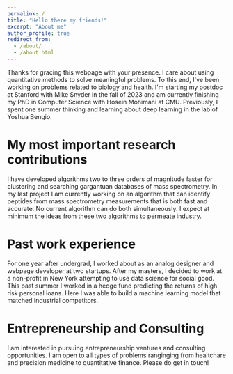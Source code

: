 ```yaml
---
permalink: /
title: "Hello there my friends!"
excerpt: "About me"
author_profile: true
redirect_from: 
  - /about/
  - /about.html
---
```


Thanks for gracing this webpage with your presence. I care about using quantitative methods to solve meaningful problems. To this end, I've been working on problems related to biology and health. I'm starting my postdoc at Stanford with Mike Snyder in the fall of 2023 and am currently finishing my PhD in Computer Science with Hosein Mohimani at CMU. Previously, I spent one summer thinking and learning about deep learning in the lab of Yoshua Bengio.

My most important research contributions
======
I have developed algorithms two to three orders of magnitude faster for clustering and searching gargantuan databases of mass spectrometry. In my last project I am currently working on an algorithm that can identify peptides from mass spectrometry measurements that is both fast and accurate. No current algorithm can do both simultaneously. I expect at minimum the ideas from these two algorithms to permeate industry.

Past work experience
======
For one year after undergrad, I worked about as an analog designer and webpage developer at two startups. After my masters, I decided to work at a non-profit in New York attempting to use data science for social good. This past summer I worked in a hedge fund predicting the returns of high risk personal loans. Here I was able to build a machine learning model that matched industrial competitors.

Entrepreneurship and Consulting
======
I am interested in pursuing entrepreneurship ventures and consulting opportunities. I am open to all types of problems ranginging from healtchare and precision medicine to quantitative finance. Please do get in touch! 



